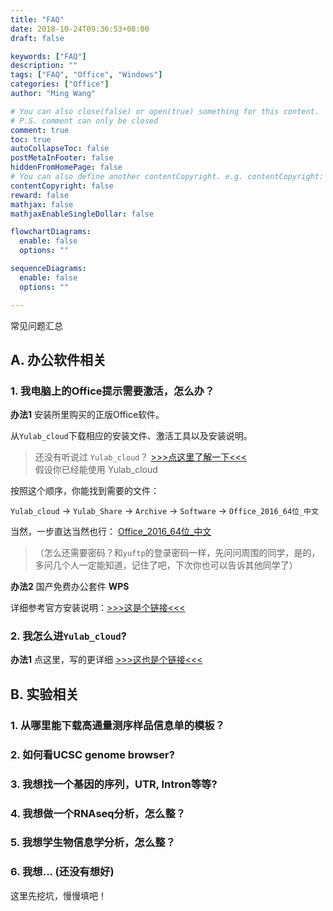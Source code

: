 ```yaml
---
title: "FAQ"
date: 2018-10-24T09:36:53+08:00
draft: false

keywords: ["FAQ"]
description: ""
tags: ["FAQ", "Office", "Windows"]
categories: ["Office"]
author: "Ming Wang"

# You can also close(false) or open(true) something for this content.
# P.S. comment can only be closed
comment: true
toc: true
autoCollapseToc: false
postMetaInFooter: false
hiddenFromHomePage: false
# You can also define another contentCopyright. e.g. contentCopyright: "This is another copyright."
contentCopyright: false
reward: false
mathjax: false
mathjaxEnableSingleDollar: false

flowchartDiagrams:
  enable: false
  options: ""

sequenceDiagrams: 
  enable: false
  options: ""

---
```


常见问题汇总

<!--more-->

## A. 办公软件相关

### 1. 我电脑上的Office提示需要激活，怎么办？

**办法1** 安装所里购买的正版Office软件。

从`Yulab_cloud`下载相应的安装文件、激活工具以及安装说明。

> 还没有听说过 `Yulab_cloud`？  [>>>点这里了解一下<<<](http://192.168.206.171/yulab_share/post/2018-10-19-share/)  
>假设你已经能使用 Yulab_cloud

按照这个顺序，你能找到需要的文件：

`Yulab_cloud` -> `Yulab_Share` -> `Archive` -> `Software` -> `Office_2016_64位_中文`

当然，一步直达当然也行：
[Office_2016_64位_中文](http://192.168.206.171/yulab_cloud/index.php/s/WYeBqACxcta6TT8)  

>（怎么还需要密码？和`yuftp`的登录密码一样，先问问周围的同学，是的，多问几个人一定能知道，记住了吧，下次你也可以告诉其他同学了）


**办法2** 国产免费办公套件 **WPS**

详细参考官方安装说明：[>>>这是个链接<<<](http://www.wps.cn/)


### 2. 我怎么进`Yulab_cloud`?

**办法1**  点这里，写的更详细 [>>>这也是个链接<<<](http://192.168.206.171/yulab_share/post/2018-10-19-share/)




## B. 实验相关

### 1. 从哪里能下载高通量测序样品信息单的模板？

### 2. 如何看UCSC genome browser?

### 3. 我想找一个基因的序列，UTR, Intron等等?

### 4. 我想做一个RNAseq分析，怎么整？

### 5. 我想学生物信息学分析，怎么整？

### 6. 我想... (还没有想好)

这里先挖坑，慢慢填吧！
